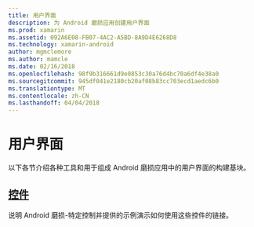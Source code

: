 ```yaml
---
title: 用户界面
description: 为 Android 磨损应用创建用户界面
ms.prod: xamarin
ms.assetid: 092A6E08-FB07-4AC2-A5BD-8A9D4E6268D8
ms.technology: xamarin-android
author: mgmclemore
ms.author: mamcle
ms.date: 02/16/2018
ms.openlocfilehash: 98f9b316661d9e0853c30a76d4bc70a6df4e38a0
ms.sourcegitcommit: 945df041e2180cb20af08b83cc703ecd1aedc6b0
ms.translationtype: MT
ms.contentlocale: zh-CN
ms.lasthandoff: 04/04/2018
---
```

# <a name="user-interface"></a>用户界面

以下各节介绍各种工具和用于组成 Android 磨损应用中的用户界面的构建基块。
 
##  <a name="controlsandroidwearuser-interfacecontrolsindexmd"></a>[控件](~/android/wear/user-interface/controls/index.md)

说明 Android 磨损-特定控制并提供的示例演示如何使用这些控件的链接。
